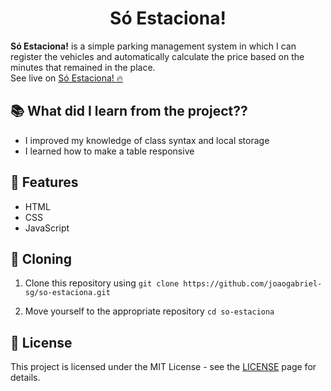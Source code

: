 <div align="center">
  <h1>Só Estaciona!</h1>
</div>

**Só Estaciona!** is a simple parking management system in which I can register the vehicles and automatically calculate the price based on the minutes that remained in the place.  
See live on [Só Estaciona! 🔥](https://joaogabriel-sg.github.io/so-estaciona/)

## 📚 What did I learn from the project??

- I improved my knowledge of class syntax and local storage
- I learned how to make a table responsive

## 🚀 Features

- HTML
- CSS
- JavaScript

## 🧬 Cloning

1. Clone this repository using `git clone https://github.com/joaogabriel-sg/so-estaciona.git`

1. Move yourself to the appropriate repository `cd so-estaciona`

## 📃 License

This project is licensed under the MIT License - see the [LICENSE](https://choosealicense.com/licenses/mit/) page for details.
